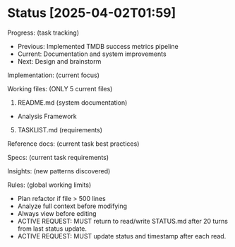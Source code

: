 # Status [2025-04-02T01:59]

Progress: (task tracking)
- Previous: Implemented TMDB success metrics pipeline
- Current: Documentation and system improvements
- Next: Design and brainstorm

Implementation: (current focus)

Working files: (ONLY 5 current files)
1. README.md (system documentation)
- Analysis Framework
5. TASKLIST.md (requirements)

Reference docs: (current task best practices)

Specs: (current task requirements)


Insights: (new patterns discovered)


Rules: (global working limits)
- Plan refactor if file > 500 lines
- Analyze full context before modifying
- Always view before editing
- ACTIVE REQUEST: MUST return to read/write STATUS.md after 20 turns from last status update.
- ACTIVE REQUEST: MUST update status and timestamp after each read.